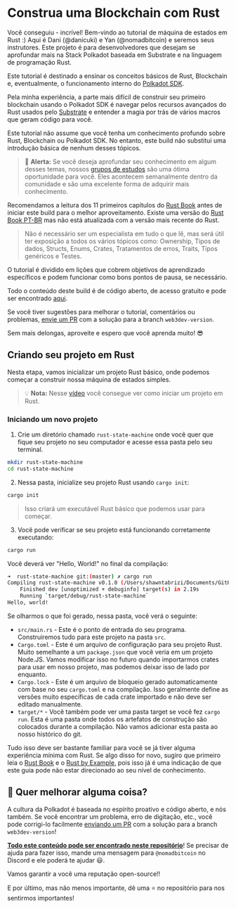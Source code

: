 # Construa uma Blockchain com Rust

Você conseguiu - incrível! Bem-vindo ao tutorial de máquina de estados em Rust :)
Aqui é Dani (@danicuki) e Yan (@nomadbitcoin) e seremos seus instrutores.
Este projeto é para desenvolvedores que desejam se aprofundar mais na Stack Polkadot baseada em Substrate e na linguagem de programação Rust.

Este tutorial é destinado a ensinar os conceitos básicos de Rust, Blockchain e, eventualmente, o funcionamento interno do [Polkadot SDK](https://github.com/paritytech/polkadot-sdk).

Pela minha experiência, a parte mais difícil de construir seu primeiro blockchain usando o Polkadot SDK é navegar pelos recursos avançados do Rust usados pelo [Substrate](https://github.com/paritytech/polkadot-sdk/tree/master/substrate) e entender a magia por trás de vários macros que geram código para você.

Este tutorial não assume que você tenha um conhecimento profundo sobre Rust, Blockchain ou Polkadot SDK. No entanto, este build não substitui uma introdução básica de nenhum desses tópicos.

> 🚨 **Alerta:** Se você deseja aprofundar seu conhecimento em algum desses temas, nossos [grupos de estudos](https://www.w3d.community/grupos-de-estudos) são uma ótima oportunidade para você. Eles acontecem semanalmente dentro da comunidade e são uma excelente forma de adquirir mais conhecimento.

Recomendamos a leitura dos 11 primeiros capítulos do [Rust Book](https://doc.rust-lang.org/book/) antes de iniciar este build para o melhor aproveitamento. Existe uma versão do [Rust Book PT-BR](https://rust-br.github.io/rust-book-pt-br/) mas não está atualizada com a versão mais recente do Rust.

> Não é necessário ser um especialista em tudo o que lê, mas será útil ter exposição a todos os vários tópicos como: Ownership, Tipos de dados, Structs, Enums, Crates, Tratamentos de erros, Traits, Tipos genéricos e Testes.

O tutorial é dividido em lições que cobrem objetivos de aprendizado específicos e podem funcionar como bons pontos de pausa, se necessário.

Todo o conteúdo deste build é de código aberto, de acesso gratuito e pode ser encontrado [aqui](https://github.com/w3b3d3v/rust-state-machine).

Se você tiver sugestões para melhorar o tutorial, comentários ou problemas, [envie um PR](https://github.com/w3b3d3v/buildspace-projects/pulls) com a solução para a branch `web3dev-version`.

Sem mais delongas, aproveite e espero que você aprenda muito! 😎

## Criando seu projeto em Rust

Nesta etapa, vamos inicializar um projeto Rust básico, onde podemos começar a construir nossa máquina de estados simples.

> 💡 **Nota:** Nesse [vídeo](https://youtu.be/oBfgvUBksg4?si=xUqPPvEGjzY_O5UZ) você consegue ver como iniciar um projeto em Rust.

### Iniciando um novo projeto

1. Crie um diretório chamado `rust-state-machine` onde você quer que fique seu projeto no seu computador e acesse essa pasta pelo seu terminal.

```bash
mkdir rust-state-machine
cd rust-state-machine
```

2. Nessa pasta, inicialize seu projeto Rust usando `cargo init`:

```bash
cargo init
```

> Isso criará um executável Rust básico que podemos usar para começar.

3. Você pode verificar se seu projeto está funcionando corretamente executando:

```bash
cargo run
```

Você deverá ver "Hello, World!" no final da compilação:

```bash
➜  rust-state-machine git:(master) ✗ cargo run
Compiling rust-state-machine v0.1.0 (/Users/shawntabrizi/Documents/GitHub/rust-state-machine)
	Finished dev [unoptimized + debuginfo] target(s) in 2.19s
	Running `target/debug/rust-state-machine`
Hello, world!
```

Se olharmos o que foi gerado, nessa pasta, você verá o seguinte:

- `src/main.rs` - Este é o ponto de entrada do seu programa. Construiremos tudo para este projeto na pasta `src`.
- `Cargo.toml` - Este é um arquivo de configuração para seu projeto Rust. Muito semelhante a um `package.json` que você veria em um projeto Node.JS. Vamos modificar isso no futuro quando importarmos crates para usar em nosso projeto, mas podemos deixar isso de lado por enquanto.
- `Cargo.lock` - Este é um arquivo de bloqueio gerado automaticamente com base no seu `cargo.toml` e na compilação. Isso geralmente define as versões muito específicas de cada crate importado e não deve ser editado manualmente.
- `target/*` - Você também pode ver uma pasta target se você fez `cargo run`. Esta é uma pasta onde todos os artefatos de construção são colocados durante a compilação. Não vamos adicionar esta pasta ao nosso histórico do git.

Tudo isso deve ser bastante familiar para você se já tiver alguma experiência mínima com Rust. Se algo disso for novo, sugiro que primeiro leia o [Rust Book](https://doc.rust-lang.org/book/) e o [Rust by Example](https://doc.rust-lang.org/rust-by-example/), pois isso já é uma indicação de que este guia pode não estar direcionado ao seu nível de conhecimento.

## 🤘 Quer melhorar alguma coisa?

A cultura da Polkadot é baseada no espírito proativo e código aberto, e nós também. Se você encontrar um problema, erro de digitação, etc., você pode corrigi-lo facilmente [enviando um PR](https://github.com/w3b3d3v/buildspace-projects/pulls) com a solução para a branch `web3dev-version`!

**[Todo este conteúdo pode ser encontrado neste repositório](https://github.com/w3b3d3v/buildspace-projects/tree/web3dev-version)**! Se precisar de ajuda para fazer isso, mande uma mensagem para `@nomadbitcoin` no Discord e ele poderá te ajudar 😃.

Vamos garantir a você uma reputação open-source!!

E por último, mas não menos importante, dê uma ⭐ no repositório para nos sentirmos importantes!